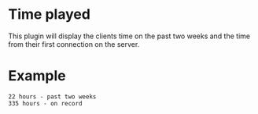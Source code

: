# Time played
This plugin will display the clients time on the past two weeks and the time from their first connection on the server. 

# Example
```
22 hours - past two weeks
335 hours - on record
```
